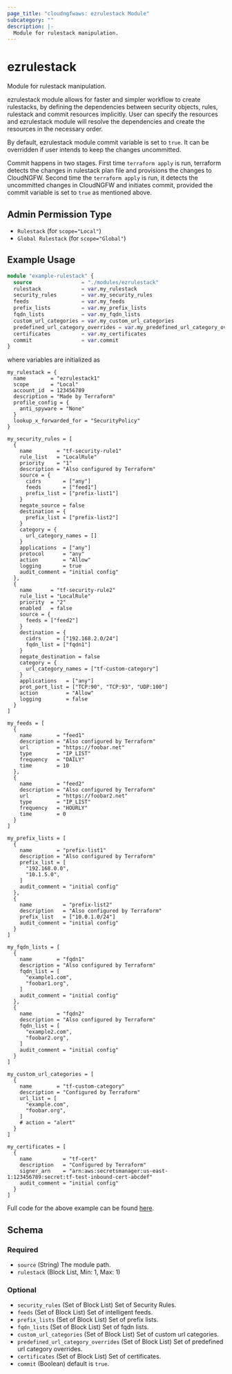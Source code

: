 ```yaml
---
page_title: "cloudngfwaws: ezrulestack Module"
subcategory: ""
description: |-
  Module for rulestack manipulation.
---
```


# ezrulestack

Module for rulestack manipulation. 

ezrulestack module allows for faster and simpler workflow to create rulestacks, by defining the dependencies 
between security objects, rules, rulestack and commit resources implicitly. User can specify the resources
and ezrulestack module will resolve the dependencies and create the resources in the necessary order.

By default, ezrulestack module commit variable is set to `true`. It can be overridden if user
intends to keep the changes uncommitted.

Commit happens in two stages. First time `terraform apply` is run, terraform detects the changes in rulestack plan file
and provisions the changes to CloudNGFW. Second time the `terraform apply` is run, it detects the uncommitted changes
in CloudNGFW and initiates commit, provided the commit variable is set to `true` as mentioned above.


## Admin Permission Type

* `Rulestack` (for `scope="Local"`)
* `Global Rulestack` (for `scope="Global"`)


## Example Usage

```terraform
module "example-rulestack" {
  source                = "./modules/ezrulestack"
  rulestack             = var.my_rulestack
  security_rules        = var.my_security_rules
  feeds                 = var.my_feeds
  prefix_lists          = var.my_prefix_lists
  fqdn_lists            = var.my_fqdn_lists
  custom_url_categories = var.my_custom_url_categories
  predefined_url_category_overrides = var.my_predefined_url_category_overrides
  certificates          = var.my_certificates
  commit                = var.commit
}
```

where variables are initialized as

```
my_rulestack = {
  name        = "ezrulestack1"
  scope       = "Local"
  account_id  = 123456789
  description = "Made by Terraform"
  profile_config = {
    anti_spyware = "None"
  }
  lookup_x_forwarded_for = "SecurityPolicy"
}

my_security_rules = [
  {
    name        = "tf-security-rule1"
    rule_list   = "LocalRule"
    priority    = "1"
    description = "Also configured by Terraform"
    source = {
      cidrs       = ["any"]
      feeds       = ["feed1"]
      prefix_list = ["prefix-list1"]
    }
    negate_source = false
    destination = {
      prefix_list = ["prefix-list2"]
    }
    category = {
      url_category_names = []
    }
    applications  = ["any"]
    protocol      = "any"
    action        = "Allow"
    logging       = true
    audit_comment = "initial config"
  },
  {
    name      = "tf-security-rule2"
    rule_list = "LocalRule"
    priority  = "2"
    enabled   = false
    source = {
      feeds = ["feed2"]
    }
    destination = {
      cidrs     = ["192.168.2.0/24"]
      fqdn_list = ["fqdn1"]
    }
    negate_destination = false
    category = {
      url_category_names = ["tf-custom-category"]
    }
    applications   = ["any"]
    prot_port_list = ["TCP:90", "TCP:93", "UDP:100"]
    action         = "Allow"
    logging        = false
  }
]

my_feeds = [
  {
    name        = "feed1"
    description = "Also configured by Terraform"
    url         = "https://foobar.net"
    type        = "IP_LIST"
    frequency   = "DAILY"
    time        = 10
  },
  {
    name        = "feed2"
    description = "Also configured by Terraform"
    url         = "https://foobar2.net"
    type        = "IP_LIST"
    frequency   = "HOURLY"
    time        = 0
  }
]

my_prefix_lists = [
  {
    name        = "prefix-list1"
    description = "Also configured by Terraform"
    prefix_list = [
      "192.168.0.0",
      "10.1.5.0",
    ]
    audit_comment = "initial config"
  },
  {
    name          = "prefix-list2"
    description   = "Also configured by Terraform"
    prefix_list   = ["10.0.1.0/24"]
    audit_comment = "initial config"
  }
]

my_fqdn_lists = [
  {
    name        = "fqdn1"
    description = "Also configured by Terraform"
    fqdn_list = [
      "example1.com",
      "foobar1.org",
    ]
    audit_comment = "initial config"
  },
  {
    name        = "fqdn2"
    description = "Also configured by Terraform"
    fqdn_list = [
      "example2.com",
      "foobar2.org",
    ]
    audit_comment = "initial config"
  }
]

my_custom_url_categories = [
  {
    name        = "tf-custom-category"
    description = "Configured by Terraform"
    url_list = [
      "example.com",
      "foobar.org",
    ]
    # action = "alert" 
  }
]

my_certificates = [
  {
    name          = "tf-cert"
    description   = "Configured by Terraform"
    signer_arn    = "arn:aws:secretsmanager:us-east-1:123456789:secret:tf-test-inbound-cert-abcdef"
    audit_comment = "initial config"
  }
]
```
Full code for the above example can be found [here](https://github.com/PaloAltoNetworks/terraform-provider-cloudngfwaws/tree/main/examples/modules/ezrulestack).

<!-- schema generated by tfplugindocs -->
## Schema

### Required

- `source` (String) The module path.
- `rulestack` (Block List, Min: 1, Max: 1) 

### Optional

- `security_rules` (Set of Block List) Set of Security Rules.
- `feeds` (Set of Block List) Set of intelligent feeds.
- `prefix_lists` (Set of Block List) Set of prefix lists.
- `fqdn_lists` (Set of Block List) Set of fqdn lists.
- `custom_url_categories` (Set of Block List) Set of custom url categories.
- `predefined_url_category_overrides` (Set of Block List) Set of predefined url category overrides.
- `certificates` (Set of Block List) Set of certificates.
- `commit` (Boolean) default is `true`.
